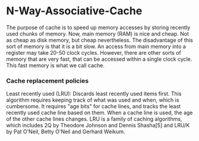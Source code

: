 # N-Way-Associative-Cache

The purpose of cache is to speed up memory accesses by storing recently used chunks of memory. Now, main memory (RAM) is nice and cheap. Not as cheap as disk memory, but cheap nevertheless. The disadvantage of this sort of memory is that it is a bit slow. An access from main memory into a register may take 20-50 clock cycles. However, there are other sorts of memory that are very fast, that can be accessed within a single clock cycle. This fast memory is what we call cache.

### Cache replacement policies
Least recently used (LRU):
Discards least recently used items first. This algorithm requires keeping track of what was used and when, which is cumbersome. It requires "age bits" for cache lines, and tracks the least recently used cache line based on them. When a cache line is used, the age of the other cache lines changes. LRU is a family of caching algorithms, which includes 2Q by Theodore Johnson and Dennis Shasha[5] and LRU/K by Pat O'Neil, Betty O'Neil and Gerhard Weikum.
